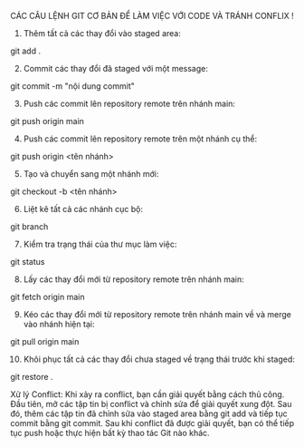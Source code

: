 CÁC CÂU LỆNH GIT CƠ BẢN ĐỂ LÀM VIỆC VỚI CODE VÀ TRÁNH CONFLIX !
1. Thêm tất cả các thay đổi vào staged area:

git add .

2. Commit các thay đổi đã staged với một message:

git commit -m "nội dung commit"

3. Push các commit lên repository remote trên nhánh main:

git push origin main

4. Push các commit lên repository remote trên một nhánh cụ thể:

git push origin <tên nhánh>

5. Tạo và chuyển sang một nhánh mới:

git checkout -b <tên nhánh>

6. Liệt kê tất cả các nhánh cục bộ:

git branch

7. Kiểm tra trạng thái của thư mục làm việc:

git status

8. Lấy các thay đổi mới từ repository remote trên nhánh main:

git fetch origin main

9. Kéo các thay đổi mới từ repository remote trên nhánh main về và merge vào nhánh hiện tại:

git pull origin main

10. Khôi phục tất cả các thay đổi chưa staged về trạng thái trước khi staged:

git restore .

Xử lý Conflict:
Khi xảy ra conflict, bạn cần giải quyết bằng cách thủ công. Đầu tiên, mở các tập tin bị conflict và chỉnh sửa để giải quyết xung đột. Sau đó, thêm các tập tin đã chỉnh sửa vào staged area bằng git add và tiếp tục commit bằng git commit. Sau khi conflict đã được giải quyết, bạn có thể tiếp tục push hoặc thực hiện bất kỳ thao tác Git nào khác.
